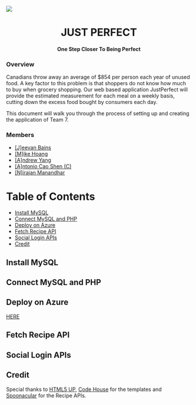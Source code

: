 <p align="center" ><a href="https://jperfect.azurewebsites.net" target="_blank"><img style="display: block; margin: auto;" src="https://github.com/mikah13/COMP2910-Project/blob/master/public/images/full_logo.png" /></a></p>
<h1 align="center"> JUST PERFECT </h1>
<h4 align="center">One Step Closer To Being Perfect</h4>

### Overview
Canadians throw away an average of $854 per person each year of unused food. A key factor to this
problem is that shoppers do not know how much to buy when grocery shopping. Our web based application JustPerfect will provide the estimated measurement for each meal on a weekly basis, cutting down the excess food bought by consumers each day.

This document will walk you through the process of setting up and creating the application of Team 7.

### Members
* <a href="https://github.com/HarjeevanBains">[J]eevan Bains</a>
* <a href="https://github.com/mikah13">[M]ike Hoang</a>
* <a href="https://github.com/crastwam">[A]ndrew Yang</a>
* <a href="https://github.com/Antoniocao">[A]ntonio Cao Shen (C)</a>
* <a href="https://github.com/nirajan-manandhar">[N]irajan Manandhar</a>


# Table of Contents

* [Install MySQL](#install-mysql)
* [Connect MySQL and PHP](#connect-mysql-and-php)
* [Deploy on Azure](#deploy-on-azure)
* [Fetch Recipe API](#fetch-recipe-api)
* [Social Login APIs](#social-login-apis)
* [Credit](#credit)


## Install MySQL

## Connect MySQL and PHP

## Deploy on Azure
<a href="https://blogs.msdn.microsoft.com/appserviceteam/2016/08/18/announcing-mysql-in-app-preview-for-web-apps/#mysqlconnect"> HERE </a>

## Fetch Recipe API

## Social Login APIs

## Credit
Special thanks to <a href="https://html5up.net/"> HTML5 UP</a>, <a href="https://codyhouse.co/">Code House</a> for the templates and <a href="https://spoonacular.com/">Spoonacular</a> for the Recipe APIs.
